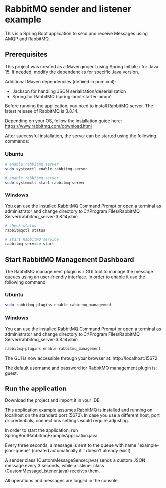 # RabbitMQ sender and listener example

This is a Spring Boot application to send and receive Messages using AMQP and RabbitMQ.

## Prerequisites

This project was created as a Maven project using Spring Initializr for Java 15.
If needed, modify the dependencies for specific Java version.

Additional Maven dependencies (defined in pom.xml):

- Jackson for handling JSON serialization/deserialization
- Spring for RabbitMQ (spring-boot-starter-amqp)

Before running the application, you need to install RabbitMQ server. The latest release of RabbitMQ is 3.8.14.

Depending on your OS, follow the installation guide here: https://www.rabbitmq.com/download.html

After successful installation, the server can be started using the following commands:

### Ubuntu

```bash
# enable rabbitmq server
sudo systemctl enable rabbitmq-server
```

```bash
# enable rabbitmq server
sudo systemctl start rabbitmq-server
```

### Windows

You can use the installed RabbitMQ Command Prompt or open a terminal
as administrator and change directory to C:\Program Files\RabbitMQ Server\rabbitmq_server-3.8.14\sbin

```bash
# check status
rabbitmqctl status
```

```bash
# start RabbitMQ service
rabbitmq-service start
```

## Start RabbitMQ Management Dashboard

The RabbitMQ management plugin is a GUI tool to manage the message queues using an user-friendly interface. 
In order to enable it use the following command:

### Ubuntu

```bash
sudo rabbitmq-plugins enable rabbitmq_management
```

### Windows

You can use the installed RabbitMQ Command Prompt or open a terminal
as administrator and change directory to C:\Program Files\RabbitMQ Server\rabbitmq_server-3.8.14\sbin

```bash
rabbitmq-plugins enable rabbitmq_management
```

The GUI is now accessible through your browser at: http://localhost:15672

The default username and password for RabbitMQ management plugin is: guest.

## Run the application

Download the project and import it in your IDE. 

This application example assumes RabbitMQ is installed and running on localhost on the standard port (5672). 
In case you use a different host, port or credentials, connections settings would require adjusting.

In order to start the application, run SpringBootRabbitmqExampleApplication.java. 

Every three seconds, a message is sent to the queue with name "example-json-queue" (created automatically if it doesn't already exist)

A sender class (CustomMessageSender.java) sends a custom JSON message every 3 seconds, while a listener class (CustomMessageListener.java) receives them.

All operations and messages are logged in the console.
